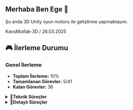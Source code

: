 ## Merhaba Ben Ege  👋

Şu anda 3D Unity oyun motoru ile geliştirme yapmaktayım.

KaosMutfak-3D / 26.03.2025

## 🎮 İlerleme Durumu 

### Genel İlerleme
- **Toplam İlerleme:** 10%
- **Tamamlanan Görevler:** 5/41
- **Kalan Görevler:** 36

<details>
<summary>🔽<b>Teknik Süreçler</b></summary>
  </br>
  
  - [X] Create Project (initial)
  - [X] Unity Layout
  - [X] Importing Assets
  - [X] Post Processing
  - [X] Character Controller
  - [ ] Character Visual, Rotation
  - [ ] Animations
  - [ ] Cinemachine
  - [ ] Input System Refactor
  - [ ] Collision Detection
  - [ ] Clear Counter
  - [ ] Interact Action, C# Events
  - [ ] Selected Counter Visual, Singleton Pattern
  - [ ] Kitchen Object, Scriptable Objects
  - [ ] Kitchen Object Parent
  - [ ] Player Pick up, C# Interfaces
  - [ ] Container Counter
  - [ ] Player Pick up, Drop Objects
  - [ ] Cutting Counter, Interact Alternate
  - [ ] Cutting Recipe SO
  - [ ] Cutting Progress, World Canvas
  - [ ] Look At Camera
  - [ ] Trash Counter
  - [ ] Stove Counter, State Machine
  - [ ] Plates Counter
  - [ ] Plate Pick up Objects
  - [ ] Plate Complete Visual
  - [ ] Plate World UI Icons
  - [ ] Delivery Counter, Shader Graph
  - [ ] Delivery Manager
  - [ ] Delivery Manager UI
  - [ ] Music
  - [ ] Sound Effects
  - [ ] Game Start
  - [ ] Game Over
  - [ ] Main Menu, Loading
  - [ ] Pause, Clear Statics
  - [ ] Options, Audio Levels
  - [ ] Options, Key Rebinding
  - [ ] Controller Input, Menu Navigation
  - [ ] Polish 
</details>


<details>
<summary>🔽<b>Detaylı Süreçler</b></summary>
  
### Tasarım

- **Kapsam:** 35%
  - [ ] Oyun Mekanikleri Tasarımı
  - [ ] UI/UX Tasarımı
  - [ ] Oyun Konsepti ve Senaryo
  - [ ] Seviye ve Çevre Tasarımı
  - [ ] Oynanış Testleri ve Dengeleme

### Geliştirme
- **Kapsam:** 45%
  - [ ] Oyun Motoru ve Teknolojileri Kurulumu
  - [ ] Yapay Zeka, Fizik ve Hareketler
  - [ ] 3. parti ve platforma Özgü Entegrasyonlar
  - [ ] Optimizasyon, Performans İyileştirmeleri

### Sanat ve Grafik
- **Kapsam:** 15%
  - [ ] Karakter, Çevre, Araç ve Obje Modellemeleri
  - [ ] Animasyonlar, Dokular 
  - [ ] Kamera ve Görüntüleme
  - [ ] Görsel efektler, partikül ve ışıklandırma
  - [ ] UI/IX Görsel Tasarımları

### Ses ve Müzik
- **Kapsam:** 5%
  - [ ] Arka Plan Müzikleri
  - [ ] Sesli Diyaloglar
  - [ ] Karakter, Etkileşim, Çevre, Arka plan, Olay Sesleri
  - [ ] Ses testi, optimizasyonu ve uyumlulukları

### Test
- **Kapsam:** *%
  - [ ] Oynanış testleri ve hata ayıklama
  - [ ] Platform uyumluluğu testleri
  - [ ] Performans Testleri
  - [ ] Kullanıcı Deneyimi Testleri

</details>
<br>

<!--
<details>
<summary>&nbsp <b>Dungeonus 2D Proje Yol Haritası</b> ✈</summary>
  <ul>
<br>
<li> Dungeon Room Editor</li>

<li> Main Game Scene Set-up</li>

<li> Dungeon Room Templates</li>

<li> Dungeon Builder</li>

<li> Initial Player Set Up</li>

<li> Player Movement & Control</li>

<li> Dungeon Doors & Lighting</li>

<li> Object Pooling</li>

<li> Player Weapons & Ammo</li>

<li> Sound Effects</li>

<li> MiniMap</li>

<li> Weapon & Ammo Special Effects</li>

<li> Enemy Setup</li>

<li> Enemy Animations</li>

<li> AStar Pathfinding</li>

<li> Enemy AI Movement</li>

<li> Spawning Enemies</li>

<li> Enemy Weapons & Ammo</li>

<li> Health & Damage</li>

<li> Battling Through Levels</li>

<li> Decorating The Dungeon</li>

<li> Moveable Objects</li>

<li> Enemy Ammo Patterns</li>

<li> Dungeon Chests</li>

<li> Dungeon Overview Map</li>

<li> Game Music</li>

<li> Pause Menu</li>

<li> Main Menu</li>

  </ul> 
</details>
-->
